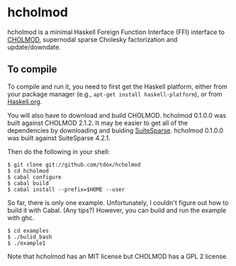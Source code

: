 hcholmod
========

hcholmod is a minimal Haskell Foreign Function Interface (FFI) interface to
[CHOLMOD](http://www.cise.ufl.edu/research/sparse/cholmod), supernodal
sparse Cholesky factorization and update/downdate.


To compile
----------

To compile and run it, you need to first get the Haskell platform, either from
your package manager (e.g., `apt-get install haskell-platform`), or from
[Haskell.org](http://www.haskell.org/platform/).


You will also have to download and build CHOLMOD.  hcholmod 0.1.0.0 was built against
CHOLMOD 2.1.2.  It may be easier to get all of the dependencies by downloading
and buiding [SuiteSparse](http://www.cise.ufl.edu/research/sparse/SuiteSparse).
hcholmod 0.1.0.0 was built against SuiteSparse 4.2.1.

Then do the following in your shell:

    $ git clone git://github.com/tdox/hcholmod
    $ cd hcholmod
    $ cabal configure
    $ cabal build
    $ cabal install --prefix=$HOME --user
    
So far, there is only one example. Unfortunately, I couldn't figure out how to build it
with Cabal. (Any tips?) However, you can build and run the 
example with ghc.

    $ cd examples
    $ ./bulid_bash
    $ ./example1
    
Note that hcholmod has an MIT license but CHOLMOD has a GPL 2 license.
